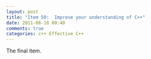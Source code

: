 ```yaml
---
layout: post
title: "Item 50:  Improve your understanding of C++"
date: 2011-06-18 00:40
comments: true
categories: c++ Effective C++
---
```


The final item.

